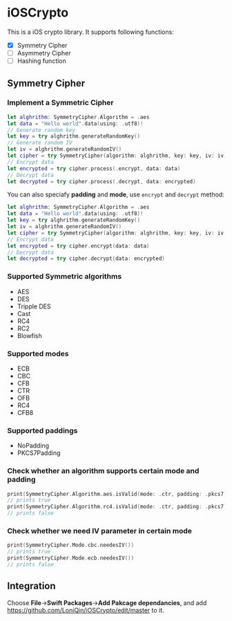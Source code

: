 # iOSCrypto
This is a iOS crypto library. It supports following functions:
- [x] Symmetry Cipher
- [ ] Asymmetry Cipher
- [ ] Hashing function
## Symmetry Cipher
### Implement a Symmetric Cipher

```swift
let alghrithm: SymmetryCipher.Algorithm = .aes
let data = "Hello world".data(using: .utf8)!
// Generate random key
let key = try alghrithm.generateRandomKey()
// Generate random IV
let iv = alghrithm.generateRandomIV()
let cipher = try SymmetryCipher(algorithm: alghrithm, key: key, iv: iv)
// Encrypt data
let encrypted = try cipher.process(.encrypt, data: data)
// Decrypt data
let decrypted = try cipher.process(.decrypt, data: encrypted)
```
You can also speciafy **padding** and **mode**, use `encrypt` and `decrypt` method:
```swift
let alghrithm: SymmetryCipher.Algorithm = .aes
let data = "Hello world".data(using: .utf8)!
let key = try alghrithm.generateRandomKey()
let iv = alghrithm.generateRandomIV()
let cipher = try SymmetryCipher(algorithm: alghrithm, key: key, iv: iv, padding: .pkcs7, mode: .cbc)
// Encrypt data
let encrypted = try cipher.encrypt(data: data)
// Decrypt data
let decrypted = try cipher.decrypt(data: encrypted)
```

### Supported Symmetric algorithms
* AES
* DES
* Tripple DES
* Cast
* RC4
* RC2
* Blowfish

### Supported modes

* ECB
* CBC
* CFB
* CTR
* OFB
* RC4
* CFB8

### Supported paddings
* NoPadding
* PKCS7Padding

### Check whether an algorithm supports certain mode and padding
```swift
print(SymmetryCipher.Algorithm.aes.isValid(mode: .ctr, padding: .pkcs7))
// prints true
print(SymmetryCipher.Algorithm.rc4.isValid(mode: .ctr, padding: .pkcs7))
// prints false
```
### Check whether we need IV parameter in certain mode
```swift
print(SymmetryCipher.Mode.cbc.needesIV())
// prints true
print(SymmetryCipher.Mode.ecb.needesIV())
// prints false
```
## Integration
Choose **File**->**Swift Packages**->**Add Pakcage dependancies**, and add https://github.com/LoniQin/iOSCrypto/edit/master to it.
